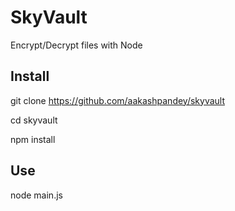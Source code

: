 # SkyVault
Encrypt/Decrypt files with Node

## Install
git clone https://github.com/aakashpandey/skyvault

cd skyvault

npm install

## Use
node main.js
